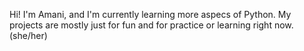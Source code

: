 Hi! I'm Amani, and I'm currently learning more aspecs of Python.
My projects are mostly just for fun and for practice or learning right now.
(she/her)
